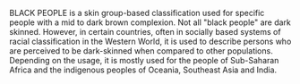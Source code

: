 BLACK PEOPLE is a skin group-based classification used for specific people with a mid to dark brown complexion. Not all "black people" are dark skinned. However, in certain countries, often in socially based systems of racial classification in the Western World, it is used to describe persons who are perceived to be dark-skinned when compared to other populations. Depending on the usage, it is mostly used for the people of Sub-Saharan Africa and the indigenous peoples of Oceania, Southeast Asia and India.
